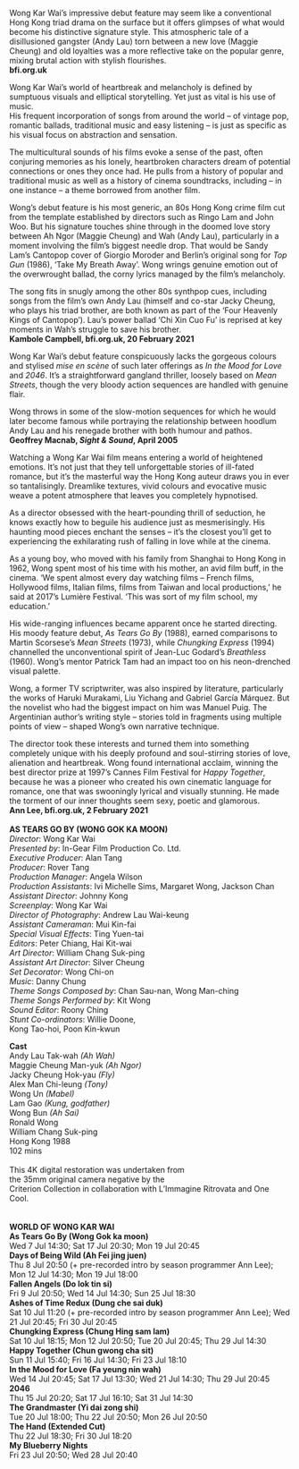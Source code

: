 Wong Kar Wai’s impressive debut feature may seem like a conventional Hong Kong triad drama on the surface but it offers glimpses of what would become his distinctive signature style. This atmospheric tale of a disillusioned gangster (Andy Lau) torn between a new love (Maggie Cheung) and old loyalties was  a more reflective take on the popular genre, mixing brutal action with  stylish flourishes.<br>
**bfi.org.uk**

Wong Kar Wai’s world of heartbreak and melancholy is defined by sumptuous visuals and elliptical storytelling. Yet just as vital is his use of music.  
His frequent incorporation of songs from around the world – of vintage pop, romantic ballads, traditional music and easy listening – is just as specific as his visual focus on abstraction and sensation.

The multicultural sounds of his films evoke a sense of the past, often conjuring memories as his lonely, heartbroken characters dream of potential connections or ones they once had. He pulls from a history of popular and traditional music as well as a history of cinema soundtracks, including – in one instance – a theme borrowed from another film.

Wong’s debut feature is his most generic, an 80s Hong Kong crime film cut from the template established by directors such as Ringo Lam and John Woo. But his signature touches shine through in the doomed love story between Ah Ngor (Maggie Cheung) and Wah (Andy Lau), particularly in a moment involving the film’s biggest needle drop. That would be Sandy Lam’s Cantopop cover of Giorgio Moroder and Berlin’s original song for _Top Gun_ (1986), ‘Take My Breath Away’. Wong wrings genuine emotion out of the overwrought ballad, the corny lyrics managed by the film’s melancholy.

The song fits in snugly among the other 80s synthpop cues, including songs from the film’s own Andy Lau (himself and co-star Jacky Cheung, who plays his triad brother, are both known as part of the ‘Four Heavenly Kings of Cantopop’). Lau’s power ballad ‘Chi Xin Cuo Fu’ is reprised at key moments in Wah’s struggle to save his brother.<br>
**Kambole Campbell, bfi.org.uk, 20 February 2021**

Wong Kar Wai’s debut feature conspicuously lacks the gorgeous colours and stylised _mise en scène_ of such later offerings as _In the Mood for Love_ and _2046_. It’s a straightforward gangland thriller, loosely based on _Mean Streets_, though the very bloody action sequences are handled with genuine flair.

Wong throws in some of the slow-motion sequences for which he would later become famous while portraying the relationship between hoodlum Andy Lau and his renegade brother with both humour and pathos.<br>
**Geoffrey Macnab, _Sight & Sound_, April 2005**

Watching a Wong Kar Wai film means entering a world of heightened emotions. It’s not just that they tell unforgettable stories of ill-fated romance, but it’s the masterful way the Hong Kong auteur draws you in ever so tantalisingly. Dreamlike textures, vivid colours and evocative music weave a potent atmosphere that leaves you completely hypnotised.

As a director obsessed with the heart-pounding thrill of seduction, he knows exactly how to beguile his audience just as mesmerisingly. His haunting mood pieces enchant the senses – it’s the closest you’ll get to experiencing the exhilarating rush of falling in love while at the cinema.

As a young boy, who moved with his family from Shanghai to Hong Kong in 1962, Wong spent most of his time with his mother, an avid film buff, in the cinema. ‘We spent almost every day watching films – French films, Hollywood films, Italian films, films from Taiwan and local productions,’ he said at 2017’s Lumière Festival. ‘This was sort of my film school, my education.’

His wide-ranging influences became apparent once he started directing.  His moody feature debut, _As Tears Go By_ (1988), earned comparisons to Martin Scorsese’s _Mean Streets_ (1973), while _Chungking Express_ (1994) channelled the unconventional spirit of Jean-Luc Godard’s _Breathless_ (1960). Wong’s mentor Patrick Tam had an impact too on his neon-drenched  visual palette.

Wong, a former TV scriptwriter, was also inspired by literature, particularly the works of Haruki Murakami, Liu Yichang and Gabriel García Márquez. But the novelist who had the biggest impact on him was Manuel Puig. The Argentinian author’s writing style – stories told in fragments using multiple points of view – shaped Wong’s own narrative technique.

The director took these interests and turned them into something completely unique with his deeply profound and soul-stirring stories of love, alienation and heartbreak. Wong found international acclaim, winning the best director prize at 1997’s Cannes Film Festival for _Happy Together_, because he was a pioneer who created his own cinematic language for romance, one that was swooningly lyrical and visually stunning. He made the torment of our inner thoughts seem sexy, poetic and glamorous.<br>
**Ann Lee, bfi.org.uk, 2 February 2021**<br>
<br>
**AS TEARS GO BY (WONG GOK KA MOON)**<br>
_Director_: Wong Kar Wai  
_Presented by_: In-Gear Film Production Co. Ltd.  
_Executive Producer_: Alan Tang  
_Producer_: Rover Tang  
_Production Manager_: Angela Wilson  
_Production Assistants_: Ivi Michelle Sims, Margaret Wong, Jackson Chan  
_Assistant Director_: Johnny Kong  
_Screenplay_: Wong Kar Wai  
_Director of Photography_: Andrew Lau Wai-keung  
_Assistant Cameraman_: Mui Kin-fai  
_Special Visual Effects_: Ting Yuen-tai  
_Editors_: Peter Chiang, Hai Kit-wai  
_Art Director_: William Chang Suk-ping  
_Assistant Art Director_: Silver Cheung  
_Set Decorator_: Wong Chi-on  
_Music_: Danny Chung  
_Theme Songs Composed by_: Chan Sau-nan, Wong Man-ching  
_Theme Songs Performed by_: Kit Wong  
_Sound Editor_: Roony Ching  
_Stunt Co-ordinators_: Willie Doone,  
Kong Tao-hoi, Poon Kin-kwun

**Cast**<br>
Andy Lau Tak-wah _(Ah Wah)_  
Maggie Cheung Man-yuk _(Ah Ngor)_  
Jacky Cheung Hok-yau _(Fly)_  
Alex Man Chi-leung _(Tony)_  
Wong Un _(Mabel)_  
Lam Gao _(Kung, godfather)_  
Wong Bun _(Ah Sai)_  
Ronald Wong  
William Chang Suk-ping<br>
Hong Kong 1988<br>
102 mins<br>
<br>
This 4K digital restoration was undertaken from  
the 35mm original camera negative by the  
Criterion Collection in collaboration with L’Immagine Ritrovata and One Cool.<br>
<br><br>
**WORLD OF WONG KAR WAI**<br>
**As Tears Go By (Wong Gok ka moon)**<br>
Wed 7 Jul 14:30; Sat 17 Jul 20:30;  Mon 19 Jul 20:45<br>
**Days of Being Wild (Ah Fei jing juen)**<br>
Thu 8 Jul 20:50 (+ pre-recorded intro by season programmer Ann Lee); Mon 12 Jul 14:30;  Mon 19 Jul 18:00<br>
**Fallen Angels (Do lok tin si)**<br>
Fri 9 Jul 20:50; Wed 14 Jul 14:30; Sun 25 Jul 18:30<br>
**Ashes of Time Redux (Dung che sai duk)**<br>
Sat 10 Jul 11:20 (+ pre-recorded intro by season programmer Ann Lee); Wed 21 Jul 20:45;  Fri 30 Jul 20:45<br>
**Chungking Express (Chung Hing sam lam)**<br>
Sat 10 Jul 18:15; Mon 12 Jul 20:50;  Tue 20 Jul 20:45; Thu 29 Jul 14:30<br>
**Happy Together (Chun gwong cha sit)**<br>
Sun 11 Jul 15:40; Fri 16 Jul 14:30; Fri 23 Jul 18:10<br>
**In the Mood for Love (Fa yeung nin wah)**<br>
Wed 14 Jul 20:45; Sat 17 Jul 13:30; Wed 21 Jul 14:30; Thu 29 Jul 20:45<br>
**2046**<br>
Thu 15 Jul 20:20; Sat 17 Jul 16:10; Sat 31 Jul 14:30<br>
**The Grandmaster (Yi dai zong shi)**<br>
Tue 20 Jul 18:00; Thu 22 Jul 20:50;  Mon 26 Jul 20:50<br>
**The Hand (Extended Cut)**<br>
Thu 22 Jul 18:30; Fri 30 Jul 18:20<br>
**My Blueberry Nights**<br>
Fri 23 Jul 20:50; Wed 28 Jul 20:40<br>
<!--stackedit_data:
eyJoaXN0b3J5IjpbNjA0MDA1MzM0XX0=
-->